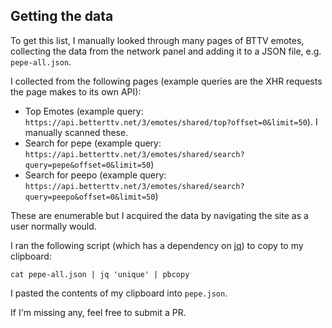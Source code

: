 ## Getting the data

To get this list, I manually looked through many pages of BTTV emotes, collecting the data from the network panel and adding it to a JSON file, e.g. `pepe-all.json`.

I collected from the following pages (example queries are the XHR requests the page makes to its own API):

- Top Emotes (example query: `https://api.betterttv.net/3/emotes/shared/top?offset=0&limit=50`). I manually scanned these.
- Search for pepe (example query: `https://api.betterttv.net/3/emotes/shared/search?query=pepe&offset=0&limit=50`)
- Search for peepo (example query: `https://api.betterttv.net/3/emotes/shared/search?query=peepo&offset=0&limit=50`)

These are enumerable but I acquired the data by navigating the site as a user normally would.

I ran the following script (which has a dependency on [jq](https://stedolan.github.io/jq/)) to copy to my clipboard:

    cat pepe-all.json | jq 'unique' | pbcopy

I pasted the contents of my clipboard into `pepe.json`.

If I'm missing any, feel free to submit a PR.
